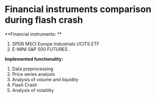 # Financial instruments comparison during flash crash

**Financial instruments: **

1. SPDR MSCI Europe Industrials UCITS ETF  
2. E-MINI S&P 500 FUTURES .

**Implemented functionality:**

1. Data preprocessing
2. Price series analysis
3. Analysis of volume and liquidity
4. Flash Crash
5. Analysis of volatility 


